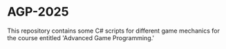 # AGP-2025
This repository contains some C# scripts for different game mechanics for the course entitled 'Advanced Game Programming.'
